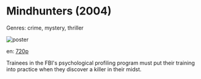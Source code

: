 # Mindhunters (2004)

Genres: crime, mystery, thriller

![poster](http://image.tmdb.org/t/p/w500/bnGrgK00xeMs85ae5BTOlJjnKTR.jpg)

en:
  [720p](magnet:?xt=urn:btih:062C054F187692D28D934BD8F702D6B65C0A9069&tr=udp://glotorrents.pw:6969/announce&tr=udp://tracker.opentrackr.org:1337/announce&tr=udp://torrent.gresille.org:80/announce&tr=udp://tracker.openbittorrent.com:80&tr=udp://tracker.coppersurfer.tk:6969&tr=udp://tracker.leechers-paradise.org:6969&tr=udp://p4p.arenabg.ch:1337&tr=udp://tracker.internetwarriors.net:1337)
  


Trainees in the FBI's psychological profiling program must put their training into practice when they discover a killer in their midst.